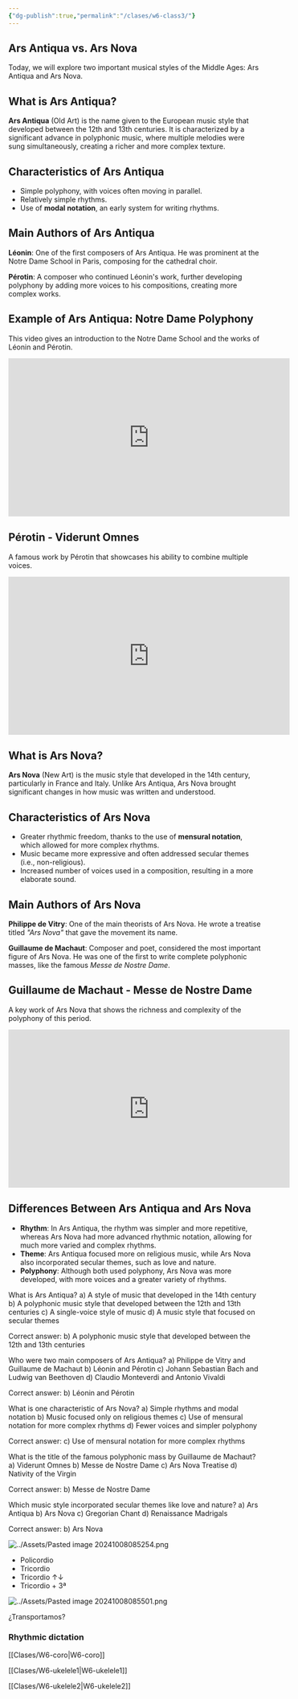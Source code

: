 ```yaml
---
{"dg-publish":true,"permalink":"/clases/w6-class3/"}
---
```




<div class="slide">
  <h2>Ars Antiqua vs. Ars Nova</h2>
  <p>Today, we will explore two important musical styles of the Middle Ages: Ars Antiqua and Ars Nova.</p>
</div>

<div class="slide">
  <h2>What is Ars Antiqua?</h2>
  <p><strong>Ars Antiqua</strong> (Old Art) is the name given to the European music style that developed between the 12th and 13th centuries. It is characterized by a significant advance in polyphonic music, where multiple melodies were sung simultaneously, creating a richer and more complex texture.</p>
</div>

<div class="slide">
  <h2>Characteristics of Ars Antiqua</h2>
  <ul>
    <li>Simple polyphony, with voices often moving in parallel.</li>
    <li>Relatively simple rhythms.</li>
    <li>Use of <strong>modal notation</strong>, an early system for writing rhythms.</li>
  </ul>
</div>

<div class="slide">
  <h2>Main Authors of Ars Antiqua</h2>
  <p><strong>Léonin</strong>: One of the first composers of Ars Antiqua. He was prominent at the Notre Dame School in Paris, composing for the cathedral choir.</p>
  <p><strong>Pérotin</strong>: A composer who continued Léonin's work, further developing polyphony by adding more voices to his compositions, creating more complex works.</p>
</div>

<div class="slide">
  <h2>Example of Ars Antiqua: Notre Dame Polyphony</h2>
  <p>This video gives an introduction to the Notre Dame School and the works of Léonin and Pérotin.</p>
	<iframe width="560" height="315" src="https://www.youtube.com/embed/EMyWnCf2Anc?si=31gVUM3-z_XefbfX" title="YouTube video player" frameborder="0" allow="accelerometer; autoplay; clipboard-write; encrypted-media; gyroscope; picture-in-picture; web-share" referrerpolicy="strict-origin-when-cross-origin" allowfullscreen></iframe>

</div>

<div class="slide">
  <h2>Pérotin - Viderunt Omnes</h2>
  <p>A famous work by Pérotin that showcases his ability to combine multiple voices.</p>
   <iframe width="560" height="315" src="https://www.youtube.com/embed/3oaRM1uDsw8?si=qL5dLiReoWg_usS8" title="YouTube video player" frameborder="0" allow="accelerometer; autoplay; clipboard-write; encrypted-media; gyroscope; picture-in-picture; web-share" referrerpolicy="strict-origin-when-cross-origin" allowfullscreen></iframe>
</div>

<div class="slide">
  <h2>What is Ars Nova?</h2>
  <p><strong>Ars Nova</strong> (New Art) is the music style that developed in the 14th century, particularly in France and Italy. Unlike Ars Antiqua, Ars Nova brought significant changes in how music was written and understood.</p>
</div>

<div class="slide">
  <h2>Characteristics of Ars Nova</h2>
  <ul>
    <li>Greater rhythmic freedom, thanks to the use of <strong>mensural notation</strong>, which allowed for more complex rhythms.</li>
    <li>Music became more expressive and often addressed secular themes (i.e., non-religious).</li>
    <li>Increased number of voices used in a composition, resulting in a more elaborate sound.</li>
  </ul>
</div>

<div class="slide">
  <h2>Main Authors of Ars Nova</h2>
  <p><strong>Philippe de Vitry</strong>: One of the main theorists of Ars Nova. He wrote a treatise titled <em>"Ars Nova"</em> that gave the movement its name.</p>
  <p><strong>Guillaume de Machaut</strong>: Composer and poet, considered the most important figure of Ars Nova. He was one of the first to write complete polyphonic masses, like the famous <em>Messe de Nostre Dame</em>.</p>
</div>

<div class="slide">
  <h2>Guillaume de Machaut - Messe de Nostre Dame</h2>
  <p>A key work of Ars Nova that shows the richness and complexity of the polyphony of this period.</p>
 <iframe width="560" height="315" src="https://www.youtube.com/embed/Y47JdUI_PhE?si=0IWQJgpBiiwQYMIc" title="YouTube video player" frameborder="0" allow="accelerometer; autoplay; clipboard-write; encrypted-media; gyroscope; picture-in-picture; web-share" referrerpolicy="strict-origin-when-cross-origin" allowfullscreen></iframe>
</div>

<div class="slide">
  <h2>Differences Between Ars Antiqua and Ars Nova</h2>
  <ul>
    <li><strong>Rhythm</strong>: In Ars Antiqua, the rhythm was simpler and more repetitive, whereas Ars Nova had more advanced rhythmic notation, allowing for much more varied and complex rhythms.</li>
    <li><strong>Theme</strong>: Ars Antiqua focused more on religious music, while Ars Nova also incorporated secular themes, such as love and nature.</li>
    <li><strong>Polyphony</strong>: Although both used polyphony, Ars Nova was more developed, with more voices and a greater variety of rhythms.</li>
  </ul>
</div>
<div class="slide">

What is Ars Antiqua?
a) A style of music that developed in the 14th century
b) A polyphonic music style that developed between the 12th and 13th centuries
c) A single-voice style of music
d) A music style that focused on secular themes

</div>
<div class="slide">

Correct answer: b) A polyphonic music style that developed between the 12th and 13th centuries

</div>

<div class="slide">

Who were two main composers of Ars Antiqua?
a) Philippe de Vitry and Guillaume de Machaut
b) Léonin and Pérotin
c) Johann Sebastian Bach and Ludwig van Beethoven
d) Claudio Monteverdi and Antonio Vivaldi

</div>
<div class="slide">

Correct answer: b) Léonin and Pérotin

</div>

<div class="slide">

What is one characteristic of Ars Nova?
a) Simple rhythms and modal notation
b) Music focused only on religious themes
c) Use of mensural notation for more complex rhythms
d) Fewer voices and simpler polyphony

</div>
<div class="slide">

Correct answer: c) Use of mensural notation for more complex rhythms

</div>

<div class="slide">

What is the title of the famous polyphonic mass by Guillaume de Machaut?
a) Viderunt Omnes
b) Messe de Nostre Dame
c) Ars Nova Treatise
d) Nativity of the Virgin

</div>
<div class="slide">

Correct answer: b) Messe de Nostre Dame

</div>

<div class="slide">

Which music style incorporated secular themes like love and nature?
a) Ars Antiqua
b) Ars Nova
c) Gregorian Chant
d) Renaissance Madrigals

</div>
<div class="slide">

Correct answer: b) Ars Nova

</div>
<div class="slide">

![../Assets/Pasted image 20241008085254.png](/img/user/Assets/Pasted%20image%2020241008085254.png)

</div>
<div class="slide">

- Policordio
- Tricordio
- Tricordio ↑↓
- Tricordio + 3ª

</div>
<div class="slide">

![../Assets/Pasted image 20241008085501.png](/img/user/Assets/Pasted%20image%2020241008085501.png)

¿Transportamos?

</div>
<div class="slide">

### Rhythmic dictation

</div>
<div class="slide">

[[Clases/W6-coro\|W6-coro]]

[[Clases/W6-ukelele1\|W6-ukelele1]]

[[Clases/W6-ukelele2\|W6-ukelele2]]

</div>